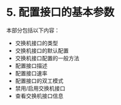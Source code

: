 # 5. 配置接口的基本参数

本部分包括以下内容：

* 交换机接口的类型
* 交换机接口的默认配置
* 交换机接口配置的一般方法
* 配置接口描述
* 配置接口速率
* 配置接口的双工模式
* 禁用/启用交换机接口
* 查看交换机接口信息

